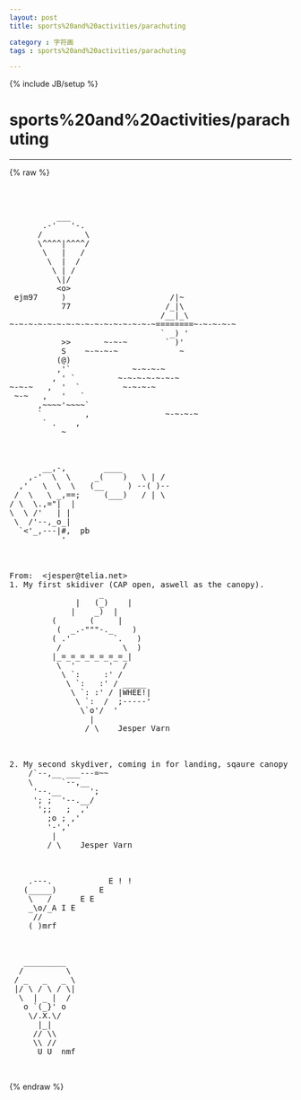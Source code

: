 ```yaml
---
layout: post
title: sports%20and%20activities/parachuting
category : 字符画
tags : sports%20and%20activities/parachuting
---
```

{% include JB/setup %}
# sports%20and%20activities/parachuting
---
{% raw %}
<pre>



          ___
       .-&#039;   &#039;-.
      /         \
      \^^^^|^^^^/
       \   |   /
        \  |  /
         \ | /
          \|/
          &lt;o&gt;
 ejm97     )                      /|~
           77                    /_|\
                                /__|_\
~-~-~-~-~-~-~-~-~-~-~-~-~-~-~-~========~-~-~-~-~
                                ` _) &#039;
           &gt;&gt;       ~-~-~        ` )&#039;
           S    ~-~-~-~             ~
          (@)
          ,&#039;`             ~-~-~-~
         , &#039; `         ~-~-~-~-~-~-~
~-~-~   ,  &#039;  `         ~-~-~-~
 ~-~   ,   &#039;   `
      ,~~~~&#039;~~~~`
      `         ,                ~-~-~-~
       ` .    ,
           ~



       __,-,        ____
    ,-&#039;  \  \     _(    )   \ | /
  ,&#039;   \  \  \   (__     ) --( )--
 /  \   \ _,==;     (___)   / | \
/ \  \.,=&quot;|  |
\  \ /&#039;   | |
 \  /&#039;--,_o_|
  `&lt;&#039;_,---|#,  pb
           &#039;



From:  &lt;jesper@telia.net&gt;
1. My first skidiver (CAP open, aswell as the canopy).
                   _
              |   (_)    |
             |    _)  |
         (       (     |
          (  _.-&quot;&quot;&quot;-._    )
         ( .&#039;         `.   )
          /             \  )
         |_=_=_=_=_=_=_=_|
          \  &#039;       &#039;  /
           \ `:     :&#039; /
            \ `:   :&#039; / _____
             \ `: :&#039; / |WHEE!|
              \ `:  /  ;-----&#039;
               \`o&#039;/  &#039;
                 |
                / \    Jesper Varn



2. My second skydiver, coming in for landing, sqaure canopy this time.
    /`--,__ ___---=~~
    \      `--,__
     &#039;--.__      &#039;;
     &#039;; ;  &#039;--.__/
      &#039;;;   ;  ,&#039;
        ;o ; ,&#039;
        &#039;-&#039;,&#039;
         |
        / \    Jesper Varn



    .---.            E ! !
   (_____)         E
    \   /      E E
    _\o/_A I E
     //
    ( )mrf



   _________
  /         \
 / _   _   _ \
 |/ \ / \ / \|
  \  | _ |  /
   o `(_}&#039; o
    \/.X.\/
      |_|
     // \\
     \\ //
      U U  nmf

 </pre>
{% endraw %}
